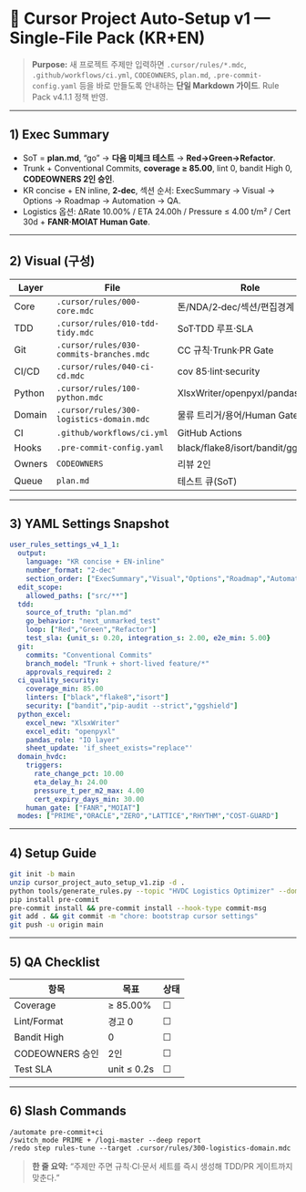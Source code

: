 
# 🚀 Cursor Project Auto‑Setup v1 — Single‑File Pack (KR+EN)

> **Purpose:** 새 프로젝트 주제만 입력하면 `.cursor/rules/*.mdc`, `.github/workflows/ci.yml`, `CODEOWNERS`, `plan.md`, `.pre-commit-config.yaml` 등을 바로 만들도록 안내하는 **단일 Markdown 가이드**. Rule Pack v4.1.1 정책 반영.

---

## 1) Exec Summary
- SoT = **plan.md**, “go” → **다음 미체크 테스트** → **Red→Green→Refactor**.
- Trunk + Conventional Commits, **coverage ≥ 85.00**, lint 0, bandit High 0, **CODEOWNERS 2인 승인**.
- KR concise + EN inline, **2‑dec**, 섹션 순서: ExecSummary → Visual → Options → Roadmap → Automation → QA.
- Logistics 옵션: ΔRate 10.00% / ETA 24.00h / Pressure ≤ 4.00 t/m² / Cert 30d + **FANR·MOIAT Human Gate**.

---

## 2) Visual (구성)
| Layer | File | Role |
|---|---|---|
| Core | `.cursor/rules/000-core.mdc` | 톤/NDA/2‑dec/섹션/편집경계 |
| TDD | `.cursor/rules/010-tdd-tidy.mdc` | SoT·TDD 루프·SLA |
| Git | `.cursor/rules/030-commits-branches.mdc` | CC 규칙·Trunk·PR Gate |
| CI/CD | `.cursor/rules/040-ci-cd.mdc` | cov 85·lint·security |
| Python | `.cursor/rules/100-python.mdc` | XlsxWriter/openpyxl/pandas |
| Domain | `.cursor/rules/300-logistics-domain.mdc` | 물류 트리거/용어/Human Gate |
| CI | `.github/workflows/ci.yml` | GitHub Actions |
| Hooks | `.pre-commit-config.yaml` | black/flake8/isort/bandit/ggshield |
| Owners | `CODEOWNERS` | 리뷰 2인 |
| Queue | `plan.md` | 테스트 큐(SoT) |

---

## 3) YAML Settings Snapshot
```yaml
user_rules_settings_v4_1_1:
  output:
    language: "KR concise + EN-inline"
    number_format: "2-dec"
    section_order: ["ExecSummary","Visual","Options","Roadmap","Automation","QA"]
  edit_scope:
    allowed_paths: ["src/**"]
  tdd:
    source_of_truth: "plan.md"
    go_behavior: "next_unmarked_test"
    loop: ["Red","Green","Refactor"]
    test_sla: {unit_s: 0.20, integration_s: 2.00, e2e_min: 5.00}
  git:
    commits: "Conventional Commits"
    branch_model: "Trunk + short-lived feature/*"
    approvals_required: 2
  ci_quality_security:
    coverage_min: 85.00
    linters: ["black","flake8","isort"]
    security: ["bandit","pip-audit --strict","ggshield"]
  python_excel:
    excel_new: "XlsxWriter"
    excel_edit: "openpyxl"
    pandas_role: "IO layer"
    sheet_update: 'if_sheet_exists="replace"'
  domain_hvdc:
    triggers:
      rate_change_pct: 10.00
      eta_delay_h: 24.00
      pressure_t_per_m2_max: 4.00
      cert_expiry_days_min: 30.00
    human_gate: ["FANR","MOIAT"]
  modes: ["PRIME","ORACLE","ZERO","LATTICE","RHYTHM","COST-GUARD"]
```

---

## 4) Setup Guide
```bash
git init -b main
unzip cursor_project_auto_setup_v1.zip -d .
python tools/generate_rules.py --topic "HVDC Logistics Optimizer" --domain logistics --owner "@org/eng-core"
pip install pre-commit
pre-commit install && pre-commit install --hook-type commit-msg
git add . && git commit -m "chore: bootstrap cursor settings"
git push -u origin main
```

---

## 5) QA Checklist
| 항목 | 목표 | 상태 |
|--|--|--|
| Coverage | ≥ 85.00% | ☐ |
| Lint/Format | 경고 0 | ☐ |
| Bandit High | 0 | ☐ |
| CODEOWNERS 승인 | 2인 | ☐ |
| Test SLA | unit ≤ 0.2s | ☐ |

---

## 6) Slash Commands
```
/automate pre-commit+ci
/switch_mode PRIME + /logi-master --deep report
/redo step rules-tune --target .cursor/rules/300-logistics-domain.mdc
```

> **한 줄 요약:** “주제만 주면 규칙·CI·문서 세트를 즉시 생성해 TDD/PR 게이트까지 맞춘다.”
